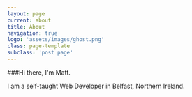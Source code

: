 ```yaml
---
layout: page
current: about
title: About
navigation: true
logo: 'assets/images/ghost.png'
class: page-template
subclass: 'post page'
---
```


###Hi there, I'm Matt.

I am a self-taught Web Developer in Belfast, Northern Ireland.
